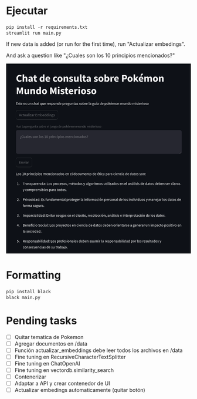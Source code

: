 # Ejecutar
```
pip install -r requirements.txt
streamlit run main.py
```

If new data is added (or run for the first time), run "Actualizar embedings".      

And ask a question like "¿Cuales son los 10 principios mencionados?"

![demo](./assets/demo.png)

# Formatting
```
pip install black
black main.py
```


# Pending tasks
- [ ] Quitar tematica de Pokemon 
- [ ] Agregar documentos en /data
- [ ] Función actualizar_embeddings debe leer todos los archivos en /data
- [ ] Fine tuning en RecursiveCharacterTextSplitter
- [ ] Fine tuning en ChatOpenAI
- [ ] Fine tuning en vectordb.similarity_search
- [ ] Contenerizar
- [ ] Adaptar a API y crear contenedor de UI 
- [ ] Actualizar embedings automaticamente (quitar botón)
